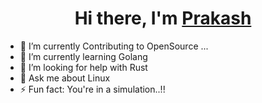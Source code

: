 <div align="center">
   <h1>Hi there, I'm <a href="https://github.com/Prakashh21">Prakash</a></h1>
</div>

- 🔭 I’m currently Contributing to OpenSource ...
- 🌱 I’m currently learning Golang
- 🤔 I’m looking for help with Rust
- 💬 Ask me about Linux
- ⚡ Fun fact: You're in a simulation..!!


<!-- <img src="https://github-readme-stats.vercel.app/api?username=Prakashh21&include_all_commits=true&count_private=true&show_icons=true&line_height=20&title_color=7A7ADB&icon_color=2234AE&text_color=D3D3D3&bg_color=0,000000,130F40" alt="Prakashh21's Github Stats"> -->
  
<!-- previous stats -->
<!-- 
<div align="center">
  
![Prakashh21's github stats](https://github-readme-stats.vercel.app/api?username=Prakashh21&show_icons=true)

</div> -->

<!-- ![GitHub Stats](https://github-readme-stats.vercel.app/api?username=Prakashh21 &theme=radical)  -->

